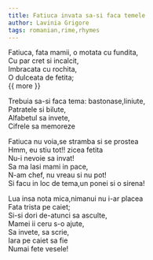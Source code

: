 ```yaml
---
title: Fatiuca invata sa-si faca temele
author: Lavinia Grigore
tags: romanian,rime,rhymes
---
```


Fatiuca, fata mamii, o motata cu fundita,  
Cu par cret si incalcit,  
Imbracata cu rochita,  
O dulceata de fetita;  
{{ more }}

Trebuia sa-si faca tema: bastonase,liniute,  
Patratele  si bilute,  
Alfabetul sa invete,  
Cifrele sa memoreze  

Fatiuca nu voia,se stramba si se prostea  
Hmm, eu stiu tot!! zicea fetita  
Nu-i nevoie sa invat!  
Sa ma lasi mami in pace,  
N-am chef,  nu vreau si nu pot!  
Si facu in loc de tema,un ponei si o sirena!  

Lua insa nota mica,nimanui nu i-ar placea  
Fata trista pe caiet;  
Si-si dori de-atunci sa asculte,  
Mamei ii ceru s-o ajute,  
Sa invete, sa scrie,  
Iara pe caiet sa fie  
Numai fete vesele!  
